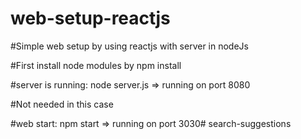 # web-setup-reactjs

#Simple web setup by using reactjs with server in nodeJs

#First install node modules by npm install

#server is running: node server.js   => running on port 8080

#Not needed in this case

#web start: npm start  => running on port 3030# search-suggestions
